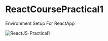 # ReactCoursePractical1
Environment Setup For ReactApp

![ReactJS-Practical1](https://user-images.githubusercontent.com/41836849/152943426-57a4916e-2dc0-4478-be69-63e2759235e0.png)
